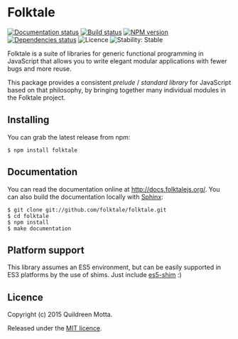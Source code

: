 Folktale
=======

[![Documentation status](https://readthedocs.org/projects/folktalegithubio/badge/?version=latest&style=flat-square)](http://docs.folktalejs.org/)
[![Build status](https://img.shields.io/travis/folktale/folktale/master.svg?style=flat-square)](https://travis-ci.org/folktale/folktale)
[![NPM version](https://img.shields.io/npm/v/folktale.svg?style=flat-square)](https://npmjs.org/package/folktale)
[![Dependencies status](https://img.shields.io/david/folktale/folktale.svg?style=flat-square)](https://david-dm.org/folktale/folktale)
![Licence](https://img.shields.io/npm/l/folktale.svg?style=flat-square&label=licence)
![Stability: Stable](https://img.shields.io/badge/stability-stable-green.svg?style=flat-square)

Folktale is a suite of libraries for generic functional programming in
JavaScript that allows you to write elegant modular applications with fewer bugs
and more reuse.

This package provides a consistent *prelude* / *standard library* for JavaScript
based on that philosophy, by bringing together many individual modules in the
Folktale project.

## Installing

You can grab the latest release from npm:

    $ npm install folktale


## Documentation

You can read the documentation online at http://docs.folktalejs.org/. You can
also build the documentation locally with [Sphinx][]:

    $ git clone git://github.com/folktale/folktale.git
    $ cd folktale
    $ npm install
    $ make documentation

## Platform support

This library assumes an ES5 environment, but can be easily supported in ES3
platforms by the use of shims. Just include [es5-shim][] :)


## Licence

Copyright (c) 2015 Quildreen Motta.

Released under the [MIT licence](https://github.com/folktale/folktale/blob/master/LICENCE).

<!-- links -->
[es5-shim]: https://github.com/kriskowal/es5-shim
[Sphinx]: http://sphinx-doc.org/
